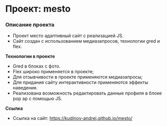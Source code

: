 # Проект: mesto

### Описание проекта
* Проект место адаптивный сайт с реализацией JS.
* Сайт создан с использованием медиазапросов, технологии gred и flex.  


**Технологии в проекте**

* Gred в блоках с фото.
* Flex широко применяется в проекте;
* Для отзывчивости в проекте применяются медиазапросы;
* Для придания сайту интерактивности применяются эффекты наведения.
* Реализована возможность редактировать данные профиля в блоке pop ap с помощью JS.


**Ссылка**

* Ссылка на сайт: https://kudinov-andrej.github.io/mesto/



